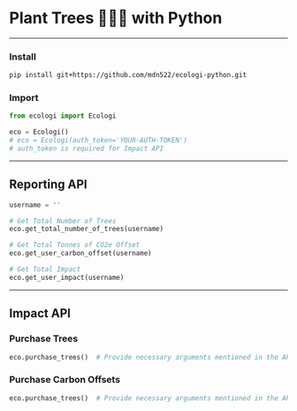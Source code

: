 # Plant Trees 🌲🌲🌲 with Python

---

### Install
```bash
pip install git+https://github.com/mdn522/ecologi-python.git
```

### Import
```python
from ecologi import Ecologi

eco = Ecologi()
# eco = Ecologi(auth_token='YOUR-AUTH-TOKEN')
# auth_token is required for Impact API
```

---

## Reporting API

```python
username = ''

# Get Total Number of Trees
eco.get_total_number_of_trees(username)

# Get Total Tonnes of CO2e Offset
eco.get_user_carbon_offset(username)

# Get Total Impact
eco.get_user_impact(username)
```

---

## Impact API

### Purchase Trees
```python
eco.purchase_trees()  # Provide necessary arguments mentioned in the API docs
```

### Purchase Carbon Offsets
```python
eco.purchase_trees()  # Provide necessary arguments mentioned in the API docs
```
